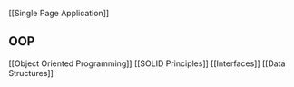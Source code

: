 
[[Single Page Application]]

## OOP
[[Object Oriented Programming]]
[[SOLID Principles]]
[[Interfaces]]
[[Data Structures]]